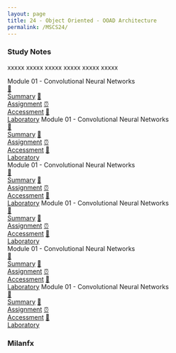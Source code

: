 ```yaml
---
layout: page
title: 24 - Object Oriented - OOAD Architecture
permalink: /MSCS24/
---
```


<h3>Study Notes</h3>

xxxxx xxxxx xxxxx xxxxx xxxxx xxxxx

<div>
  <span class="btn spec1"><span class="btn spec2">Module 01 - Convolutional Neural Networks</span>
  <br>
  <a href="/04-MSCS-Courses/MSCS01/M1/" class="btn icon1">📝<br>Summary</a>
  <a href="/04-MSCS-Courses/MSCS01/M1/" class="btn icon2">📖<br>Assignment</a>
  <a href="/04-MSCS-Courses/MSCS01/M1/" class="btn icon3">⏰<br>Accessment</a>
  <a href="/04-MSCS-Courses/MSCS01/M1/" class="btn icon4">📂<br>Laboratory</a>
  </span>
  <span class="btn spec1"><span class="btn spec2">Module 01 - Convolutional Neural Networks</span>
  <br>
  <a href="/04-MSCS-Courses/MSCS01/M1/" class="btn icon1">📝<br>Summary</a>
  <a href="/04-MSCS-Courses/MSCS01/M1/" class="btn icon2">📖<br>Assignment</a>
  <a href="/04-MSCS-Courses/MSCS01/M1/" class="btn icon3">⏰<br>Accessment</a>
  <a href="/04-MSCS-Courses/MSCS01/M1/" class="btn icon4">📂<br>Laboratory</a>
  </span>
</div>

<div>
  <span class="btn spec1"><span class="btn spec2">Module 01 - Convolutional Neural Networks</span>
  <br>
  <a href="/04-MSCS-Courses/MSCS01/M1/" class="btn icon1">📝<br>Summary</a>
  <a href="/04-MSCS-Courses/MSCS01/M1/" class="btn icon2">📖<br>Assignment</a>
  <a href="/04-MSCS-Courses/MSCS01/M1/" class="btn icon3">⏰<br>Accessment</a>
  <a href="/04-MSCS-Courses/MSCS01/M1/" class="btn icon4">📂<br>Laboratory</a>
  </span>
  <span class="btn spec1"><span class="btn spec2">Module 01 - Convolutional Neural Networks</span>
  <br>
  <a href="/04-MSCS-Courses/MSCS01/M1/" class="btn icon1">📝<br>Summary</a>
  <a href="/04-MSCS-Courses/MSCS01/M1/" class="btn icon2">📖<br>Assignment</a>
  <a href="/04-MSCS-Courses/MSCS01/M1/" class="btn icon3">⏰<br>Accessment</a>
  <a href="/04-MSCS-Courses/MSCS01/M1/" class="btn icon4">📂<br>Laboratory</a>
  </span>
</div>

<div>
  <span class="btn spec1"><span class="btn spec2">Module 01 - Convolutional Neural Networks</span>
  <br>
  <a href="/04-MSCS-Courses/MSCS01/M1/" class="btn icon1">📝<br>Summary</a>
  <a href="/04-MSCS-Courses/MSCS01/M1/" class="btn icon2">📖<br>Assignment</a>
  <a href="/04-MSCS-Courses/MSCS01/M1/" class="btn icon3">⏰<br>Accessment</a>
  <a href="/04-MSCS-Courses/MSCS01/M1/" class="btn icon4">📂<br>Laboratory</a>
  </span>
  <span class="btn spec1"><span class="btn spec2">Module 01 - Convolutional Neural Networks</span>
  <br>
  <a href="/04-MSCS-Courses/MSCS01/M1/" class="btn icon1">📝<br>Summary</a>
  <a href="/04-MSCS-Courses/MSCS01/M1/" class="btn icon2">📖<br>Assignment</a>
  <a href="/04-MSCS-Courses/MSCS01/M1/" class="btn icon3">⏰<br>Accessment</a>
  <a href="/04-MSCS-Courses/MSCS01/M1/" class="btn icon4">📂<br>Laboratory</a>
  </span>
</div>

<h3>Milanfx</h3>
